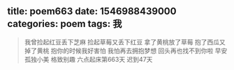 title: poem663
date: 1546988439000
categories: poem
tags: 我
---
> 我曾捡起红豆丢下芝麻
捡起草莓又丢下红豆
拿了黄桃放了草莓
抱了西瓜又掉了黄桃
抱你的时候我好害怕
我怕再去拥抱梦想
回头再也找不到你啦
早安
孤独小美
格致别趣
六点起床第663天 迟到47天